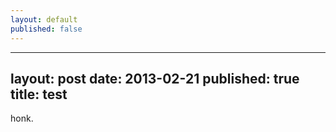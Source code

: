```yaml
---
layout: default
published: false
---
```


---
layout: post
date: 2013-02-21
published: true
title: test
---

honk.